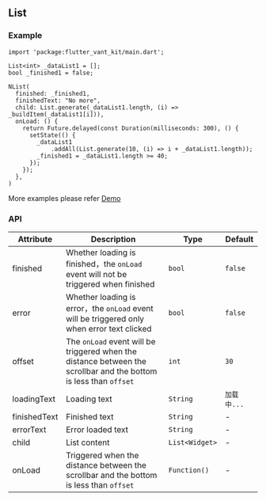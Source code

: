 ## List

### Example

```
import 'package:flutter_vant_kit/main.dart';

List<int> _dataList1 = [];
bool _finished1 = false;

NList(
  finished: _finished1,
  finishedText: "No more",
  child: List.generate(_dataList1.length, (i) => _buildItem(_dataList1[i])),
  onLoad: () {
    return Future.delayed(const Duration(milliseconds: 300), () {
      setState(() {
        _dataList1
            .addAll(List.generate(10, (i) => i + _dataList1.length));
        _finished1 = _dataList1.length >= 40;
      });
    });
  },
)
```

More examples please refer [Demo](https://github.com/benjaken/flutter_vant_kit/blob/master/example/lib/routes/demoList.dart)

### API

| Attribute | Description | Type | Default |
| ------------ | ------------ | ------------ | ------------ |
| finished | Whether loading is finished，the `onLoad` event will not be triggered when finished | `bool` | `false` |
| error | Whether loading is error，the `onLoad` event will be triggered only when error text clicked | `bool` | `false` |
| offset | The `onLoad` event will be triggered when the distance between the scrollbar and the bottom is less than `offset` | `int` | `30` |
| loadingText | Loading text | `String` | `加载中...` |
| finishedText | Finished text | `String` | - |
| errorText | Error loaded text | `String` | - |
| child | List content | `List<Widget>` | - |
| onLoad | Triggered when the distance between the scrollbar and the bottom is less than `offset` | `Function()` | - |
